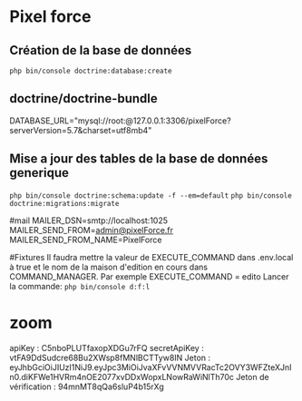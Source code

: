 # Pixel force

## Création de la base de données 
```php bin/console doctrine:database:create```

## doctrine/doctrine-bundle
DATABASE_URL="mysql://root:@127.0.0.1:3306/pixelForce?serverVersion=5.7&charset=utf8mb4"

## Mise a jour des tables de la base de données generique
```php bin/console doctrine:schema:update -f --em=default```
```php bin/console doctrine:migrations:migrate```

#mail
MAILER_DSN=smtp://localhost:1025
MAILER_SEND_FROM=admin@pixelForce.fr
MAILER_SEND_FROM_NAME=PixelForce

#Fixtures
Il faudra mettre la valeur de EXECUTE_COMMAND dans .env.local à true
et le nom de la maison d'edition en cours dans COMMAND_MANAGER. Par exemple EXECUTE_COMMAND = edito
Lancer la commande: 
```php bin/console d:f:l```
# zoom
apiKey : C5nboPLUTfaxopXDGu7rFQ
secretApiKey : vtFA9DdSudcre68Bu2XWsp8fMNlBCTTyw8IN
Jeton : eyJhbGciOiJIUzI1NiJ9.eyJpc3MiOiJvaXFvVVNMVVRacTc2OVY3WFZteXJnIn0.diKFWe1HVRm4nOE2077xvDDxWopxLNowRaWiNlTh70c
Jeton de vérification : 94mnMT8qQa6sluP4b15rXg
